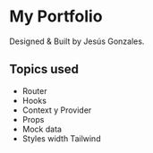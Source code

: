 # My Portfolio

Designed & Built by Jesús Gonzales.

## Topics used

- Router
- Hooks
- Context y Provider
- Props
- Mock data
- Styles width Tailwind
